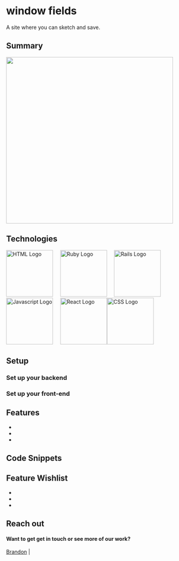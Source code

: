 
# window fields

A site where you can sketch and save.

## Summary

 <img src='https://media.giphy.com/media/uTj5fvo220GfBHALRZ/giphy.gif' height='450'>

## Technologies

<img src="https://www.w3.org/html/logo/img/mark-word-icon.png" alt="HTML Logo" height="126">&nbsp;&nbsp;&nbsp;&nbsp;&nbsp;<img src="https://www.worxs.net/wp-content/uploads/2017/10/Logo-1.png" alt="Ruby Logo" height="126">&nbsp;&nbsp;&nbsp;&nbsp;&nbsp;<img src="https://www.logo.wine/a/logo/Ruby_on_Rails/Ruby_on_Rails-Logo.wine.svg" alt="Rails Logo" height="126">&nbsp;&nbsp;&nbsp;&nbsp;&nbsp;<img src="https://upload.wikimedia.org/wikipedia/commons/6/6a/JavaScript-logo.png" alt="Javascript Logo" height="126">&nbsp;&nbsp;&nbsp;&nbsp;&nbsp;<img src="https://upload.wikimedia.org/wikipedia/commons/thumb/a/a7/React-icon.svg/512px-React-icon.svg.png" alt="React Logo" height="126"><img src="https://upload.wikimedia.org/wikipedia/commons/thumb/3/3d/CSS.3.svg/730px-CSS.3.svg.png" alt="CSS Logo" height="126">


## Setup

### Set up your backend

### Set up your front-end

## Features

-
-
-

## Code Snippets

## Feature Wishlist

-
-
-

## Reach out

#### Want to get get in touch or see more of our work?

[Brandon](https://github.com/brandonefields) |
